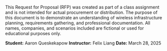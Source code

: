 This Request for Proposal (RFP) was created as part of a class assignment and is not intended for actual procurement or distribution. The purpose of this document is to demonstrate an understanding of wireless infrastructure planning, requirements gathering, and professional documentation. All names, companies, and scenarios included are fictional or used for educational purposes only.

**Student:** Aaron Queskekapow
**Instructor:** Felix Liang
**Date:** March 28, 2025
